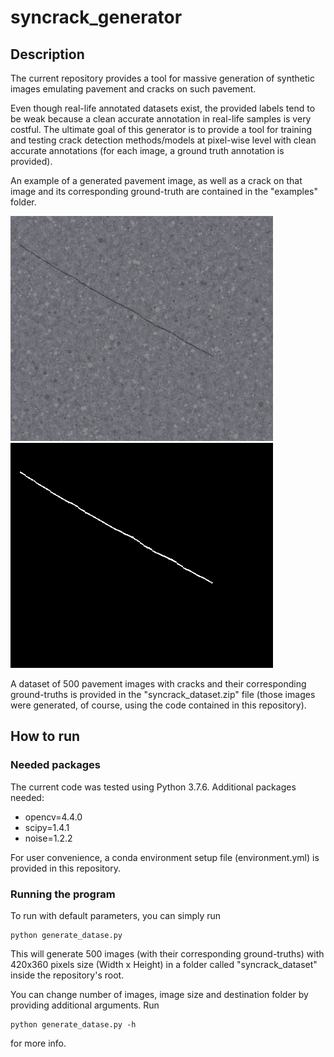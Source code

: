 # syncrack_generator
## Description
The current repository provides a tool for massive generation of synthetic images emulating pavement and cracks on such pavement.

Even though real-life annotated datasets exist, the provided labels tend to be weak because a clean accurate annotation in real-life samples is very costful. The ultimate goal of this generator is to provide a tool for training and testing crack detection methods/models at pixel-wise level with clean accurate annotations (for each image, a ground truth annotation is provided).

An example of a generated pavement image, as well as a crack on that image and its corresponding ground-truth are contained in the "examples" folder.

![alt text](https://github.com/Sutadasuto/syncrack_generator/blob/main/examples/img.jpg?raw=true) ![alt text](https://github.com/Sutadasuto/syncrack_generator/blob/main/examples/gt.png?raw=true)

A dataset of 500 pavement images with cracks and their corresponding ground-truths is provided in the "syncrack_dataset.zip" file (those images were generated, of course, using the code contained in this repository).

## How to run
### Needed packages
The current code was tested using Python 3.7.6. Additional packages needed:
* opencv=4.4.0
* scipy=1.4.1
* noise=1.2.2

For user convenience, a conda environment setup file (environment.yml) is provided in this repository.

### Running the program
To run with default parameters, you can simply run
```
python generate_datase.py
```

This will generate 500 images (with their corresponding ground-truths) with 420x360 pixels size (Width x Height) in a folder called "syncrack_dataset" inside the repository's root.

You can change number of images, image size and destination folder by providing additional arguments. Run
```
python generate_datase.py -h
```
for more info.
